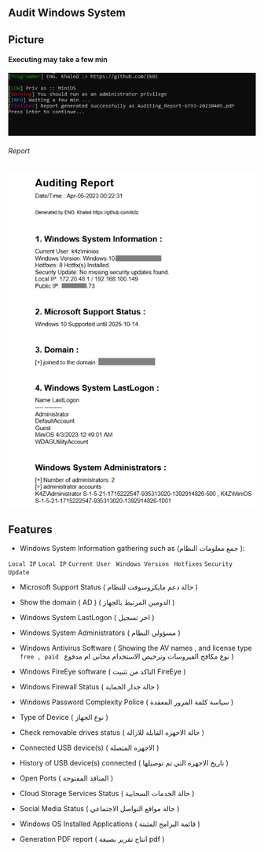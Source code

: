 ## Audit Windows System


## Picture 

#### Executing may take a few min 
<img src="https://raw.githubusercontent.com/ik0z/Audit-System/main/Pic.png" alt="Alt text" title="Optional title">

###### Report 
<img src="https://github.com/ik0z/Audit-System/blob/main/Report.png?raw=true" alt="Alt text" title="Optional title">


## Features 
* Windows System Information gathering such as (جمع معلومات النظام ):
[^1]:
``` Local IP ``` 
``` Local IP ``` 
 ```Current User```
``` Windows Version```
``` Hotfixes```
 ```Security Update```
 
 * Microsoft Support Status ( حالة دعم مايكروسوفت للنظام )
 
 * Show the domain ( AD ) ( الدومين المرتبط بالجهاز )
 * Windows System LastLogon ( اخر تسجيل )
 * Windows System Administrators ( مسؤولي النظام )
 * Windows Antivirus Software ( Showing the AV names , and license type ```free , paid ```   نوع مكافح الفيروسات وترخيص الاستخدام مجاني ام مدفوع ) 
 
 * Windows FireEye software ( التاكد من تثبيت FireEye )
 * Windows Firewall Status ( حالة جدار الحماية )
 * Windows Password Complexity Police ( سياسة كلمة المرور المعقدة ) 
 * Type of Device ( نوع الجهاز )
 * Check removable drives status ( حالة الاجهزه القابلة للازالة ) 
 * Connected USB device(s) ( الاجهزه المتصلة ) 
 * History of USB device(s) connected ( تاريخ الاجهزة التي تم توصيلها ) 
 * Open Ports  ( المنافذ المفتوحة ) 
 * Cloud Storage Services Status ( حالة الخدمات السحابية ) 
 * Social Media Status ( حالة مواقع التواصل الاجتماعي ) 
 * Windows OS Installed Applications ( قائمة البرامج المثبتة )
 * Generation PDF report ( انتاج تقرير بصيغة pdf ) 


